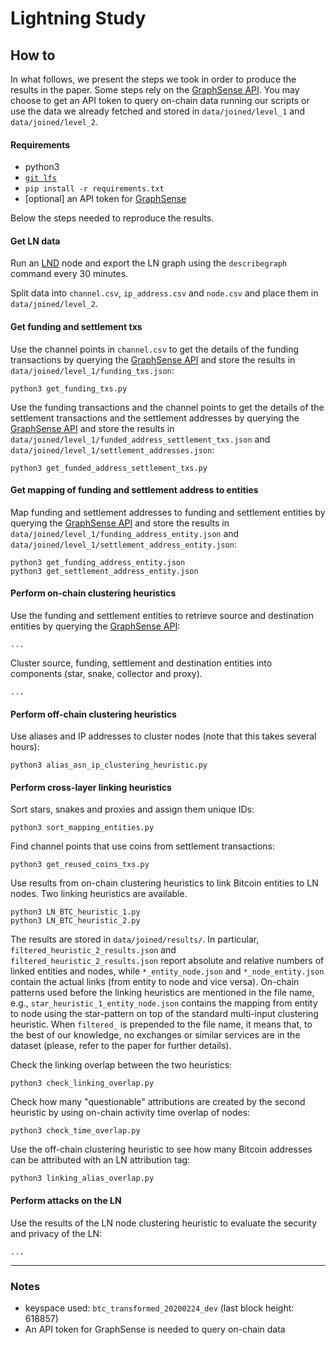 # Lightning Study

## How to

In what follows, we present the steps we took in order to produce the results
in the paper. Some steps rely on the [GraphSense API][GS API]. You may choose
to get an API token to query on-chain data running our scripts or use the data
we already fetched and stored in `data/joined/level_1` and
`data/joined/level_2`.

#### Requirements

- python3
- [`git lfs`][git lfs]
- `pip install -r requirements.txt`
- [optional] an API token for [GraphSense][GS API]

Below the steps needed to reproduce the results.

#### Get LN data

Run an [LND][LND] node and export the LN graph using the `describegraph`
command every 30 minutes.

Split data into `channel.csv`, `ip_address.csv` and `node.csv` and place them
in `data/joined/level_2`.

#### Get funding and settlement txs

Use the channel points in `channel.csv` to get the details of the funding
transactions by querying the [GraphSense API][GS API] and store the
results in `data/joined/level_1/funding_txs.json`:

    python3 get_funding_txs.py

Use the funding transactions and the channel points to get the details of the
settlement transactions and the settlement addresses by querying the
[GraphSense API][GS API] and store the results in
 `data/joined/level_1/funded_address_settlement_txs.json` and
 `data/joined/level_1/settlement_addresses.json`:

    python3 get_funded_address_settlement_txs.py

#### Get mapping of funding and settlement address to entities

Map funding and settlement addresses to funding and settlement entities by
querying the [GraphSense API][GS API] and store the results in
`data/joined/level_1/funding_address_entity.json` and
`data/joined/level_1/settlement_address_entity.json`:

    python3 get_funding_address_entity.json
    python3 get_settlement_address_entity.json

#### Perform on-chain clustering heuristics

Use the funding and settlement entities to retrieve source and destination
entities by querying the [GraphSense API][GS API]:

    ...

Cluster source, funding, settlement and destination entities into components
(star, snake, collector and proxy).

    ...

#### Perform off-chain clustering heuristics

Use aliases and IP addresses to cluster nodes (note that this takes several hours):

    python3 alias_asn_ip_clustering_heuristic.py

#### Perform cross-layer linking heuristics

Sort stars, snakes and proxies and assign them unique IDs:

    python3 sort_mapping_entities.py

Find channel points that use coins from settlement transactions:

    python3 get_reused_coins_txs.py

    
Use results from on-chain clustering heuristics to link Bitcoin entities to LN
nodes. Two linking heuristics are available.

    python3 LN_BTC_heuristic_1.py
    python3 LN_BTC_heuristic_2.py

The results are stored in `data/joined/results/`. In particular,
`filtered_heuristic_2_results.json` and `filtered_heuristic_2_results.json`
report absolute and relative numbers of linked entities and nodes, while
`*_entity_node.json` and `*_node_entity.json` contain the actual links (from
entity to node and vice versa). On-chain patterns used before the linking
heuristics are mentioned in the file name, e.g.,
`star_heuristic_1_entity_node.json` contains the mapping from entity to node
using the star-pattern on top of the standard multi-input clustering heuristic.
When `filtered_` is prepended to the file name, it means that, to the best of
our knowledge, no exchanges or similar services are in the dataset (please,
refer to the paper for further details).

Check the linking overlap between the two heuristics:

    python3 check_linking_overlap.py

Check how many "questionable" attributions are created by the second
heuristic by using on-chain activity time overlap of nodes:

    python3 check_time_overlap.py

Use the off-chain clustering heuristic to see how many Bitcoin addresses can be
attributed with an LN attribution tag:

    python3 linking_alias_overlap.py


#### Perform attacks on the LN

Use the results of the LN node clustering heuristic to evaluate the security
and privacy of the LN:

    ...

---

### Notes
- keyspace used: `btc_transformed_20200224_dev` (last block height: 618857)
- An API token for GraphSense is needed to query on-chain data

[arxiv]: https://arxiv.org/abs/2007.00764
[git lfs]: https://git-lfs.github.com/
[LND]: https://github.com/lightningnetwork/lnd
[GS API]: https://api.graphsense.info/
[BS API]: https://github.com/Blockstream/esplora/blob/master/API.md
